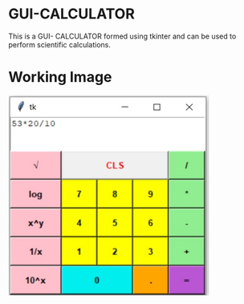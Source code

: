 # GUI-CALCULATOR
This is a GUI- CALCULATOR formed using tkinter and can be used
to perform scientific calculations.

# Working Image
<img src ="calculator-ss.jpg" height="400" width="400">
